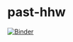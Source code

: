 # past-hhw

[![Binder](https://mybinder.org/badge_logo.svg)](https://mybinder.org/v2/gh/github/past-hhw/main)

